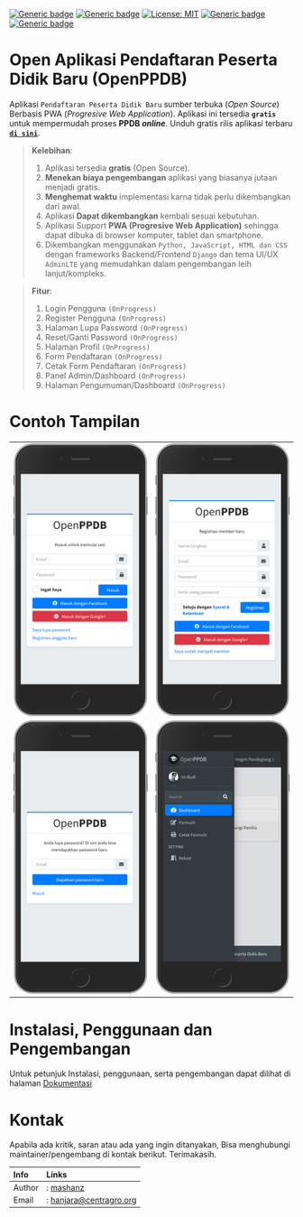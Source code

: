 [![Generic badge](https://img.shields.io/badge/Maintainer-mashanz-blue.svg)](https://github.com/mashanz/)
[![Generic badge](https://img.shields.io/badge/Copyright-2021-brightgreen.svg)](https://github.com/mashanz/)
[![License: MIT](https://img.shields.io/badge/License-MIT-yellow.svg)](https://opensource.org/licenses/MIT)
[![Generic badge](https://img.shields.io/badge/Open_Source-YES-blue.svg)](https://github.com/mashanz/)
[![Generic badge](https://img.shields.io/badge/Status_Rilis-DALAM_PENGEMBANGAN-red.svg)](https://github.com/mashanz/openppdb/releases)

# Open Aplikasi Pendaftaran Peserta Didik Baru (<b>OpenPPDB</b>)

Aplikasi `Pendaftaran Peserta Didik Baru` sumber terbuka (<i>Open Source</i>) Berbasis PWA (<i>Progresive Web Application</i>). Aplikasi ini tersedia <b>`gratis`</b> untuk mempermudah proses <b>PPDB <i>online</i></b>. Unduh gratis rilis aplikasi terbaru [<b>`di sini`</b>](https://github.com/mashanz/openppdb/releases).

> <b>Kelebihan</b>:
> 1. Aplikasi tersedia <b>gratis</b> (Open Source).
> 2. <b>Menekan biaya pengembangan</B> aplikasi yang biasanya jutaan menjadi gratis.
> 3. <b>Menghemat waktu</b> implementasi karna tidak perlu dikembangkan dari awal.
> 4. Aplikasi <b>Dapat dikembangkan</b> kembali sesuai kebutuhan.
> 5. Aplikasi Support <b>PWA (Progresive Web Application)</b> sehingga dapat dibuka di browser komputer, tablet dan smartphone.
> 6. Dikembangkan menggunakan `Python, JavaScript, HTML dan CSS` dengan frameworks Backend/Frontend `Django` dan tema UI/UX `AdminLTE` yang memudahkan dalam pengembangan leih lanjut/kompleks.

> <b>Fitur</b>:
> 1. Login Pengguna `(OnProgress)`
> 2. Register Pengguna `(OnProgress)`
> 3. Halaman Lupa Password `(OnProgress)`
> 4. Reset/Ganti Password `(OnProgress)`
> 5. Halaman Profil `(OnProgress)`
> 6. Form Pendaftaran `(OnProgress)`
> 7. Cetak Form Pendaftaran `(OnProgress)`
> 8. Panel Admin/Dashboard `(OnProgress)`
> 9. Halaman Pengumuman/Dashboard `(OnProgress)`

# Contoh Tampilan
| | |
| :-: | :-: |
| ![login](_dokumentasi/login.png) | ![register](_dokumentasi/register.png) |
| ![email](_dokumentasi/email.png) | ![menu](_dokumentasi/menu.png) |


# Instalasi, Penggunaan dan Pengembangan
Untuk petunjuk Instalasi, penggunaan, serta pengembangan dapat dilihat di halaman
[Dokumentasi](https://github.com/mashanz/openppdb/wiki)


# Kontak
Apabila ada kritik, saran atau ada yang ingin ditanyakan, Bisa menghubungi maintainer/pengembang di kontak berikut. Terimakasih.

| Info | Links |
| :- | :- |
| Author |: [mashanz](https://github.com/mashanz) |
| Email |: [hanjara@centragro.org](mailto:hanjara@centragro.org) |